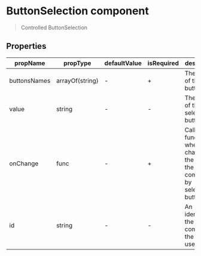 # ButtonSelection component

> Controlled ButtonSelection

## Properties

| propName | propType | defaultValue | isRequired | description |
|----------|----------|--------------|------------|-------------|
| buttonsNames | arrayOf(string) | - | + | The names of the buttons |
| value | string | - | - | The name of the selected button |
| onChange | func | - | + | Callback function when user changes the value of the component by selecting a button |
| id | string | - | - | An identifier of the component. the testkit uses this id |
